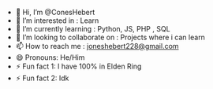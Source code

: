 - 👋 Hi, I’m @ConesHebert
- 👀 I’m interested in : Learn
- 🌱 I’m currently learning : Python, JS, PHP , SQL
- 💞️ I’m looking to collaborate on : Projects where i can learn
- 📫 How to reach me : joneshebert228@gmail.com
- 😄 Pronouns: He/Him
- ⚡ Fun fact 1: I have 100% in Elden Ring
- ⚡ Fun fact 2: Idk
<!---
ConesHebert/ConesHebert is a ✨ special ✨ repository because its `README.md` (this file) appears on your GitHub profile.
You can click the Preview link to take a look at your changes.
--->
